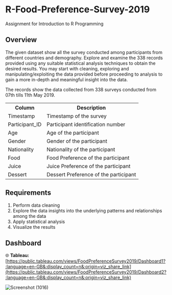 # R-Food-Preference-Survey-2019
Assignment for Introduction to R Programming

## Overview
The given dataset show all the survey conducted among participants from different countries and demography. Explore and examine the 338 records provided using any suitable statistical analysis techniques to obtain the desired results.  You may start with cleaning, exploring and manipulating/exploiting the data provided before proceeding to analysis to gain a more in-depth and meaningful insight into the data.

The records show the data collected from 338 surveys conducted from 07th tills 11th May 2019.

<table>
<tr>
  <th>Column</th>
  <th>Description</th>
</tr>
<tr>
  <td>Timestamp</td>
  <td>Timestamp of the survey</td>
</tr>
<tr>
  <td>Participant_ID</td>
  <td>Participant identification number</td>
</tr>
<tr>
  <td>Age</td>
  <td>Age of the participant</td>
</tr>
<tr>
  <td>Gender</td>
  <td>Gender of the participant</td>
</tr>
<tr>
  <td>Nationality</td>
  <td>Nationality of the participant</td>
</tr>
<tr>
  <td>Food</td>
  <td>Food Preference of the participant</td>
</tr>
<tr>
  <td>Juice</td>
  <td>Juice Preference of the participant</td>
</tr>
<tr>
  <td>Dessert</td>
  <td>Dessert Preference of the participant</td>
</tr>
</tr>
</table>
 
## Requirements
1. Perform data cleaning
2. Explore the data insights into the underlying patterns and relationships among the data
3. Apply statistical analysis
4. Visualize the results

## Dashboard
🌐 **Tableau:** [https://public.tableau.com/views/FoodPreferenceSurvey2019/Dashboard1?:language=en-GB&:display_count=n&:origin=viz_share_link](https://public.tableau.com/views/FoodPreferenceSurvey2019/Dashboard2?:language=en-GB&:display_count=n&:origin=viz_share_link)

![Screenshot (1016)](https://github.com/NguHE/R-Food-Preference-Survey-2019/assets/125574265/307f4f17-7a31-4f2e-b4bf-508aab51924a)



